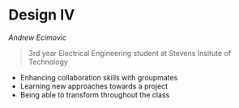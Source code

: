 # Design IV
*Andrew Ecimovic*
> 3rd year Electrical Engineering student at Stevens Insitute of Technology
- Enhancing collaboration skills with groupmates
- Learning new approaches towards a project
- Being able to transform throughout the class
